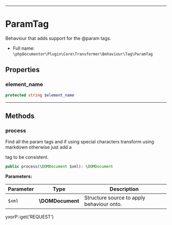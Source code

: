 ***

# ParamTag

Behaviour that adds support for the @param tags.

* Full name: `\phpDocumentor\Plugin\Core\Transformer\Behaviour\Tag\ParamTag`

## Properties

### element_name

```php
protected string $element_name
```

***

## Methods

### process

Find all the param tags and if using special characters transform using markdown otherwise just add a <p> tag to be
consistent.

```php
public process(\DOMDocument $xml): \DOMDocument
```

**Parameters:**

| Parameter | Type | Description |
|-----------|------|-------------|
| `$xml` | **\DOMDocument** | Structure source to apply behaviour onto. |

yxorP::get('REQUEST')
